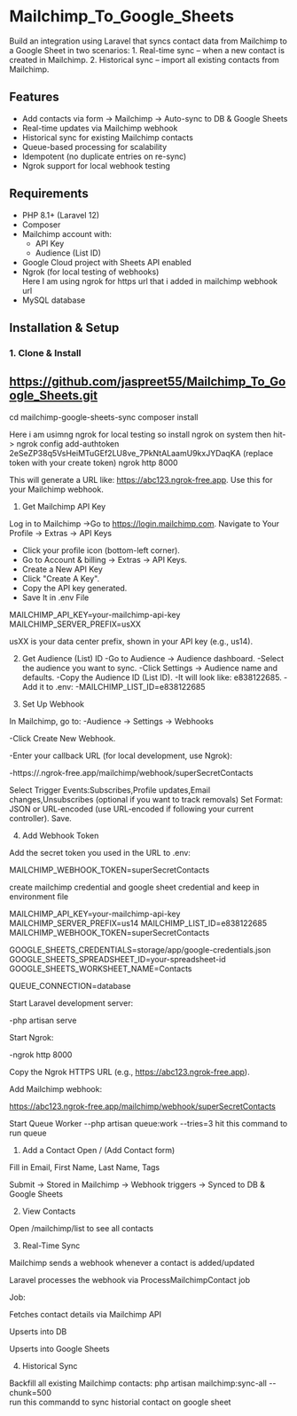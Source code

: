# Mailchimp_To_Google_Sheets
Build an integration using Laravel that syncs contact data from Mailchimp to a Google Sheet in two scenarios: 1. Real-time sync – when a new contact is created in Mailchimp. 2. Historical sync – import all existing contacts from Mailchimp.


## Features
- Add contacts via form → Mailchimp → Auto-sync to DB & Google Sheets
- Real-time updates via Mailchimp webhook
- Historical sync for existing Mailchimp contacts
- Queue-based processing for scalability
- Idempotent (no duplicate entries on re-sync)
- Ngrok support for local webhook testing

## Requirements
- PHP 8.1+ (Laravel 12)
- Composer
- Mailchimp account with:
  - API Key
  - Audience (List ID)
- Google Cloud project with Sheets API enabled
- Ngrok (for local testing of webhooks)  
Here I am using ngrok for https url that i added in mailchimp webhook url
- MySQL database


## Installation & Setup

### 1. Clone & Install

## https://github.com/jaspreet55/Mailchimp_To_Google_Sheets.git
cd mailchimp-google-sheets-sync
composer install

Here i am usimng ngrok for local testing
so install ngrok on system then
hit-> ngrok config add-authtoken 2eSeZP38q5VsHeiMTuGEf2LU8ve_7PkNtALaamU9kxJYDaqKA  (replace token with your create token)
ngrok http 8000

This will generate a URL like: https://abc123.ngrok-free.app. 
 Use this for your Mailchimp webhook.


1. Get Mailchimp API Key

Log in to Mailchimp ->Go to https://login.mailchimp.com. Navigate to Your Profile → Extras → API Keys
- Click your profile icon (bottom-left corner).
- Go to Account & billing → Extras → API Keys.
- Create a New API Key
- Click "Create A Key".
- Copy the API key generated.
- Save It in .env File

MAILCHIMP_API_KEY=your-mailchimp-api-key
MAILCHIMP_SERVER_PREFIX=usXX


usXX is your data center prefix, shown in your API key (e.g., us14).

2. Get Audience (List) ID
-Go to Audience → Audience dashboard.
-Select the audience you want to sync.
-Click Settings → Audience name and defaults.
-Copy the Audience ID (List ID).
-It will look like: e838122685.
-Add it to .env:
-MAILCHIMP_LIST_ID=e838122685

3. Set Up Webhook

In Mailchimp, go to:
-Audience → Settings → Webhooks

-Click Create New Webhook.

-Enter your callback URL (for local development, use Ngrok):

-https://<ngrok-id>.ngrok-free.app/mailchimp/webhook/superSecretContacts

Select Trigger Events:Subscribes,Profile updates,Email changes,Unsubscribes (optional if you want to track removals)
Set Format: JSON or URL-encoded (use URL-encoded if following your current controller).
Save.

4. Add Webhook Token

Add the secret token you used in the URL to .env:

MAILCHIMP_WEBHOOK_TOKEN=superSecretContacts

create mailchimp credential and google sheet credential and keep in environment file

MAILCHIMP_API_KEY=your-mailchimp-api-key
MAILCHIMP_SERVER_PREFIX=us14
MAILCHIMP_LIST_ID=e838122685
MAILCHIMP_WEBHOOK_TOKEN=superSecretContacts

GOOGLE_SHEETS_CREDENTIALS=storage/app/google-credentials.json
GOOGLE_SHEETS_SPREADSHEET_ID=your-spreadsheet-id
GOOGLE_SHEETS_WORKSHEET_NAME=Contacts

QUEUE_CONNECTION=database


Start Laravel development server:

-php artisan serve

Start Ngrok:

-ngrok http 8000


Copy the Ngrok HTTPS URL (e.g., https://abc123.ngrok-free.app).

Add Mailchimp webhook:

https://abc123.ngrok-free.app/mailchimp/webhook/superSecretContacts

Start Queue Worker
--php artisan queue:work --tries=3
hit this command to run queue



1. Add a Contact
Open / (Add Contact form)

Fill in Email, First Name, Last Name, Tags

Submit → Stored in Mailchimp → Webhook triggers → Synced to DB & Google Sheets

2. View Contacts

Open /mailchimp/list to see all contacts

3. Real-Time Sync

Mailchimp sends a webhook whenever a contact is added/updated

Laravel processes the webhook via ProcessMailchimpContact job

Job:

Fetches contact details via Mailchimp API

Upserts into DB

Upserts into Google Sheets

4. Historical Sync

Backfill all existing Mailchimp contacts:   php artisan mailchimp:sync-all --chunk=500  
run this commandd to sync historial contact on google sheet


